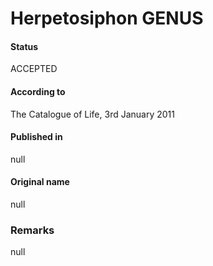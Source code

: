 # Herpetosiphon GENUS

#### Status
ACCEPTED

#### According to
The Catalogue of Life, 3rd January 2011

#### Published in
null

#### Original name
null

### Remarks
null